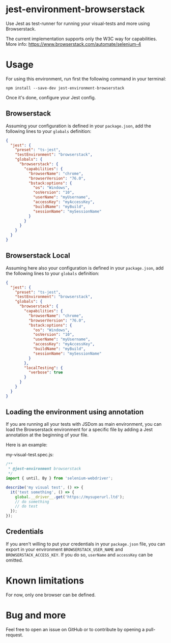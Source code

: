 # jest-environment-browserstack

Use Jest as test-runner for running your visual-tests and more using Browserstack.

The current implementation supports only the W3C way for capabilities. More info: https://www.browserstack.com/automate/selenium-4

# Usage

For using this environment, run first the following command in your terminal:

```
npm install --save-dev jest-environment-browserstack
```

Once it's done, configure your Jest config.

## Browserstack

Assuming your configuration is defined in your `package.json`, add the following lines to your `globals` definition:

```json
{
  "jest": {
    "preset": "ts-jest",
    "testEnvironment": "browserstack",
    "globals": {
      "browserstack": {
        "capabilities": {
          "browserName": "chrome",
          "browserVersion": "76.0",
          "bstack:options": {
            "os": "Windows",
            "osVersion": "10",
            "userName": "myUsername",
            "accessKey": "myAccessKey",
            "buildName": "myBuild",
            "sessionName": "mySessionName"
          }
        }
      }
    }
  }
}
```

## Browserstack Local

Assuming here also your configuration is defined in your `package.json`, add the following lines to your `globals` definition:

```json
{
  "jest": {
    "preset": "ts-jest",
    "testEnvironment": "browserstack",
    "globals": {
      "browserstack": {
        "capabilities": {
          "browserName": "chrome",
          "browserVersion": "76.0",
          "bstack:options": {
            "os": "Windows",
            "osVersion": "10",
            "userName": "myUsername",
            "accessKey": "myAccessKey",
            "buildName": "myBuild",
            "sessionName": "mySessionName"
          }
        },
        "localTesting": {
          "verbose": true
        }
      }
    }
  }
}
```

## Loading the environment using annotation

If you are running all your tests with JSDom as main environment, you can load the Browserstack environment for a specific file by adding a Jest annotation at the beginning of your file.

Here is an example:

my-visual-test.spec.js:

```javascript
/**
 * @jest-environment browserstack
 */
import { until, By } from 'selenium-webdriver';

describe('my visual test', () => {
  it('test something', () => {
    global.__driver__.get('https://mysuperurl.ltd');
    // do something
    // do test
  });
});
```

## Credentials

If you aren't willing to put your credentials in your `package.json` file, you can export in your environment `BROWSERSTACK_USER_NAME` and `BROWSERSTACK_ACCESS_KEY`. If you do so, `userName` and `accessKey` can be omitted.

# Known limitations

For now, only one browser can be defined.

# Bug and more

Feel free to open an issue on GitHub or to contribute by opening a pull-request.

